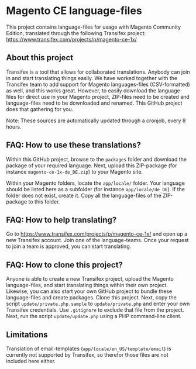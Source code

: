 # Magento CE language-files
This project contains language-files for usage with Magento Community
Edition, translated through the following Transifex project:
https://www.transifex.com/projects/p/magento-ce-1x/

## About this project
Transifex is a tool that allows for collaborated translations. Anybody can join in and start translating
things easily. We have worked together with the Transifex team to add support for Magento languages-files 
(CSV-formatted) as well, and this works great. However, to easily download the language-files for direct
use in your Magento project, ZIP-files need to be created and language-files need to be downloaded and 
renamed. This GitHub project does that gathering for you.

Note: These sources are automatically updated through a cronjob, every 8 hours.

## FAQ: How to use these translations?
Within this GitHub project, browse to the `packages` folder and download the package of
your required language. Next, upload this ZIP-package (for instance `magento-ce-1x-de_DE.zip`) to your
Magento site.

Within your Magento folders, locate the `app/locale/` folder. Your language should be listed here as a 
subfolder (for instance `app/locale/de_DE`). If the folder does not exist, create it. Copy all the
language-files of the ZIP-package to this folder.

## FAQ: How to help translating?
Go to https://www.transifex.com/projects/p/magento-ce-1x/ and open up a new Transifex account. Join one
of the language-teams. Once your request to join a team is approved, you can start translating.

## FAQ: How to clone this project?
Anyone is able to create a new Transifex project, upload the Magento language-files, and start
translating things within their own project. Likewise, you can also start your own GitHub project to
bundle these language-files and create packages. Clone this project. Next, copy the script `update/private.php.sample`
to `update/private.php` and enter your own Transifex credentials. Use `.gitignore` to exclude that file
from the project. Next, run the script `update/update.php` using a PHP command-line client.

## Limitations
Translation of email-templates (`app/locale/en_US/template/email`) is currently not supported by
Transifex, so therefor those files are not included here either. 
